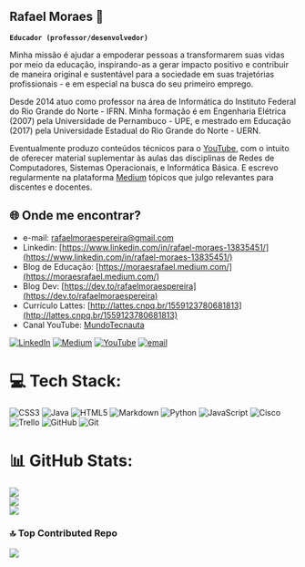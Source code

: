 ## Rafael Moraes 👋

**`Educador (professor/desenvolvedor)`**

Minha missão é ajudar a empoderar pessoas a transformarem suas vidas por meio da educação, inspirando-as a gerar impacto positivo e contribuir de maneira original e sustentável para a sociedade em suas trajetórias profissionais - e em especial na busca do seu primeiro emprego.

Desde 2014 atuo como professor na área de Informática do Instituto Federal do Rio Grande do Norte - IFRN. Minha formação é em Engenharia Elétrica (2007) pela Universidade de Pernambuco - UPE, e mestrado em Educação (2017) pela Universidade Estadual do Rio Grande do Norte - UERN.

Eventualmente produzo conteúdos técnicos para o [YouTube](https://www.youtube.com/@mundotecnauta9847), com o intuito de oferecer material suplementar às aulas das disciplinas de Redes de Computadores, Sistemas Operacionais, e Informática Básica. E escrevo regularmente na plataforma [Medium](https://moraesrafael.medium.com/) tópicos que julgo relevantes para discentes e docentes.

## 🌐 Onde me encontrar?
- e-mail: [rafaelmoraespereira@gmail.com](rafaelmoraespereira@gmail.com)
- Linkedin: [https://www.linkedin.com/in/rafael-moraes-13835451/](https://www.linkedin.com/in/rafael-moraes-13835451/)
- Blog de Educação: [https://moraesrafael.medium.com/](https://moraesrafael.medium.com/)
- Blog Dev: [https://dev.to/rafaelmoraespereira](https://dev.to/rafaelmoraespereira)
- Currículo Lattes: [http://lattes.cnpq.br/1559123780681813](http://lattes.cnpq.br/1559123780681813)
- Canal YouTube: [MundoTecnauta](https://www.youtube.com/@mundotecnauta9847)

[![LinkedIn](https://img.shields.io/badge/LinkedIn-%230077B5.svg?logo=linkedin&logoColor=white)](https://linkedin.com/in/https://www.linkedin.com/in/rafael-moraes-13835451/) [![Medium](https://img.shields.io/badge/Medium-12100E?logo=medium&logoColor=white)](https://medium.com/@https://medium.com/@moraesrafael) [![YouTube](https://img.shields.io/badge/YouTube-%23FF0000.svg?logo=YouTube&logoColor=white)](https://youtube.com/@https://www.youtube.com/@mundotecnauta9847) [![email](https://img.shields.io/badge/Email-D14836?logo=gmail&logoColor=white)](mailto:rafael.moraes@ifrn.edu.br) 

# 💻 Tech Stack:
![CSS3](https://img.shields.io/badge/css3-%231572B6.svg?style=for-the-badge&logo=css3&logoColor=white) ![Java](https://img.shields.io/badge/java-%23ED8B00.svg?style=for-the-badge&logo=openjdk&logoColor=white) ![HTML5](https://img.shields.io/badge/html5-%23E34F26.svg?style=for-the-badge&logo=html5&logoColor=white) ![Markdown](https://img.shields.io/badge/markdown-%23000000.svg?style=for-the-badge&logo=markdown&logoColor=white) ![Python](https://img.shields.io/badge/python-3670A0?style=for-the-badge&logo=python&logoColor=ffdd54) ![JavaScript](https://img.shields.io/badge/javascript-%23323330.svg?style=for-the-badge&logo=javascript&logoColor=%23F7DF1E) ![Cisco](https://img.shields.io/badge/cisco-%23049fd9.svg?style=for-the-badge&logo=cisco&logoColor=black) ![Trello](https://img.shields.io/badge/Trello-%23026AA7.svg?style=for-the-badge&logo=Trello&logoColor=white) ![GitHub](https://img.shields.io/badge/github-%23121011.svg?style=for-the-badge&logo=github&logoColor=white) ![Git](https://img.shields.io/badge/git-%23F05033.svg?style=for-the-badge&logo=git&logoColor=white)

# 📊 GitHub Stats:
![](https://github-readme-stats.vercel.app/api?username=rafaelmoraespereira&theme=dark&hide_border=false&include_all_commits=false&count_private=false)<br/>
![](https://github-readme-streak-stats.herokuapp.com/?user=rafaelmoraespereira&theme=dark&hide_border=false)<br/>
![](https://github-readme-stats.vercel.app/api/top-langs/?username=rafaelmoraespereira&theme=dark&hide_border=false&include_all_commits=false&count_private=false&layout=compact)

### 🔝 Top Contributed Repo
![](https://github-contributor-stats.vercel.app/api?username=rafaelmoraespereira&limit=5&theme=dark&combine_all_yearly_contributions=true)

<!--
**rafaelmoraespereira/rafaelmoraespereira** is a ✨ _special_ ✨ repository because its `README.md` (this file) appears on your GitHub profile.

Here are some ideas to get you started:

- 🔭 I’m currently working on ...
- 🌱 I’m currently learning ...
- 👯 I’m looking to collaborate on ...
- 🤔 I’m looking for help with ...
- 💬 Ask me about ...
- 📫 How to reach me: ...
- 😄 Pronouns: ...
- ⚡ Fun fact: ...

https://youtu.be/9A8sQZDRn5o?si=_xvy2UcHrCVgo-3_
-->
